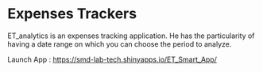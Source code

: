 # Expenses Trackers 
ET_analytics is an expenses tracking application. He has the particularity of having a date range on which you can choose the period to analyze.

Launch App : https://smd-lab-tech.shinyapps.io/ET_Smart_App/

